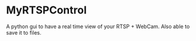 # MyRTSPControl
A python gui to have a real time view of your RTSP + WebCam. Also able to save it to files.

